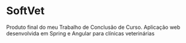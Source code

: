 # SoftVet
Produto final do meu Trabalho de Conclusão de Curso.
Aplicação web desenvolvida em Spring e Angular para clínicas veterinárias
